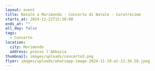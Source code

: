 ```yaml
---
layout: event
title: Natale a Morimondo - Concerto di Natale - Corotrecime
starts_at: 2024-12-22T15:30:00
ends_at: ""
all_day: false
tags:
  - Concerto
location:
  city: Morimondo
  address: presso l'Abbazia
thumbnail: images/uploads/concerto3.png
flyer: images/uploads/whatsapp-image-2024-11-19-at-13.36.58.jpeg
---
```

